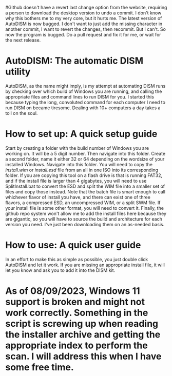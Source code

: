 #Github doesn't have a revert last change option from the website, requiring a person to download the desktop version to undo a commit. I don't know why this bothers me to my very core, but it hurts me. The latest version of AutoDISM is now bugged. I don't want to just add the missing character in another commit, I want to revert the changes, then recommit. But I can't. So now the program is bugged. Do a pull request and fix it for me, or wait for the next release.

# AutoDISM: The automatic DISM utility
AutoDISM, as the name might imply, is my attempt at automating DISM runs by checking over which build of Windows you are running, and calling the appropriate files and command lines to run DISM for you.
I started this because typing the long, convoluted command for each computer I need to run DISM on became tiresome. Dealing with 10+ computers a day takes a toll on the soul.

# How to set up: A quick setup guide
Start by creating a folder with the build number of Windows you are working on. It will be a 5 digit number. Then navigate into this folder. Create a second folder, name it either 32 or 64 depending on the wordsize of your installed Windows. Navigate into this folder. You will need to copy the *install.wim* or *install.esd* file from an all in one ISO into its corresponding folder.
If you are copying this tool on a flash drive is that is running FAT32, and if the install file is larger than 4 gigabytes, you will need to use SplitInstall.bat to convert the ESD and split the WIM file into a smaller set of files and copy those instead.
Note that the batch file is smart enough to call whichever flavor of install you have, and there can exist one of three flavors, a compressed ESD, an uncompressed WIM, or a split SWM file.
If your install file is some other format, you will need to convert it.
Finally, the github repo system won't allow me to add the install files here because they are gigantic, so you will have to source the build and architecture for each version you need. I've just been downloading them on an as-needed basis.

# How to use: A quick user guide
In an effort to make this as simple as possible, you just double click AutoDISM and let it work. If you are missing an appropriate install file, it will let you know and ask you to add it into the DISM kit.

# As of 08/09/2023, Windows 11 support is broken and might not work correctly. Something in the script is screwing up when reading the installer archive and getting the appropriate index to perform the scan. I will address this when I have some free time.
